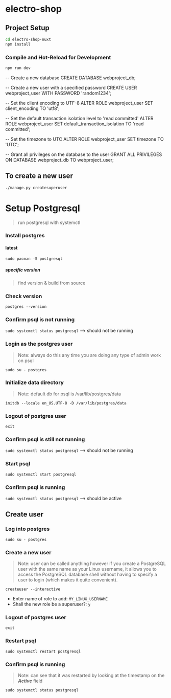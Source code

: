 # electro-shop

## Project Setup

```sh
cd electro-shop-nuxt
npm install
```

### Compile and Hot-Reload for Development

```sh
npm run dev
```

-- Create a new database
CREATE DATABASE webproject_db;

-- Create a new user with a specified password
CREATE USER webproject_user WITH PASSWORD 'random1234';

-- Set the client encoding to UTF-8
ALTER ROLE webproject_user SET client_encoding TO 'utf8';

-- Set the default transaction isolation level to 'read committed'
ALTER ROLE webproject_user SET default_transaction_isolation TO 'read committed';

-- Set the timezone to UTC
ALTER ROLE webproject_user SET timezone TO 'UTC';

-- Grant all privileges on the database to the user
GRANT ALL PRIVILEGES ON DATABASE webproject_db TO webproject_user;

## To create a new user

```sh
./manage.py createsuperuser
```

# Setup Postgresql

> run postgresql with systemctl

### Install postgres

#### latest

`sudo pacman -S postgresql`

##### specific version

> find version & build from source

### Check version

`postgres --version`

### Confirm psql is not running

`sudo systemctl status postgresql`  --> should not be running

### Login as the postgres user

> Note: always do this any time you are doing any type of admin work on psql

`sudo su - postgres`

### Initialize data directory

> Note: default db for psql is /var/lib/postgres/data

`initdb --locale en_US.UTF-8 -D /var/lib/postgres/data`

### Logout of **postgres** user

`exit`

### Confirm psql is still not running

`sudo systemctl status postgresql`  --> should not be running

### Start psql

`sudo systemctl start postgresql`

### Confirm psql is running

`sudo systemctl status postgresql`  --> should be active

## Create user

### Log into postgres

`sudo su - postgres`

### Create a new user

> Note: user can be called anything however if you create a PostgreSQL user with the same name as your Linux username, it allows you to access the PostgreSQL database shell without having to specify a user to login (which makes it quite convenient).

`createuser --interactive`

- Enter name of role to add: `MY_LINUX_USERNAME`
- Shall the new role be a superuser?: `y`

### Logout of **postgres** user

`exit`

### Restart psql

`sudo systemctl restart postgresql`

### Confirm psql is running

> Note: can see that it was restarted by looking at the timestamp on the ***Active*** field

`sudo systemctl status postgresql`
